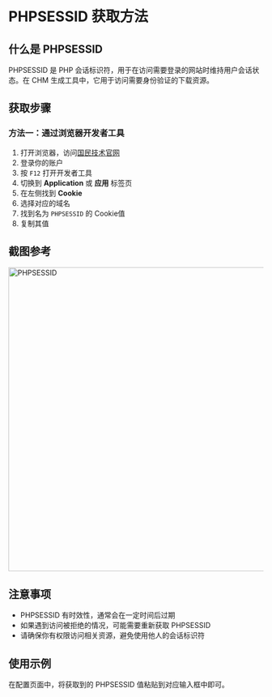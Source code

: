 # PHPSESSID 获取方法

## 什么是 PHPSESSID

PHPSESSID 是 PHP 会话标识符，用于在访问需要登录的网站时维持用户会话状态。在 CHM 生成工具中，它用于访问需要身份验证的下载资源。

## 获取步骤

### 方法一：通过浏览器开发者工具

1. 打开浏览器，访问<a href="https://www.nationstech.com" target="_blank">国民技术官网</a>
2. 登录你的账户
3. 按 `F12` 打开开发者工具
4. 切换到 **Application** 或 **应用** 标签页
5. 在左侧找到 **Cookie**
6. 选择对应的域名
7. 找到名为 `PHPSESSID` 的 Cookie值
8. 复制其值

## 截图参考
<img src="/helpdoc/images/phpsessid-1.png" alt="PHPSESSID" width="600" />

## 注意事项

- PHPSESSID 有时效性，通常会在一定时间后过期
- 如果遇到访问被拒绝的情况，可能需要重新获取 PHPSESSID
- 请确保你有权限访问相关资源，避免使用他人的会话标识符

## 使用示例

在配置页面中，将获取到的 PHPSESSID 值粘贴到对应输入框中即可。
